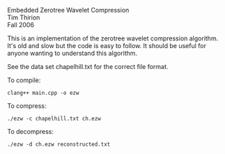 Embedded Zerotree Wavelet Compression  
Tim Thirion  
Fall 2006

This is an implementation of the zerotree wavelet compression algorithm. It's
old and slow but the code is easy to follow. It should be useful for anyone
wanting to understand this algorithm.

See the data set chapelhill.txt for the correct file format.

To compile:
```
clang++ main.cpp -o ezw
```

To compress:
```
./ezw -c chapelhill.txt ch.ezw
```

To decompress:
```
./ezw -d ch.ezw reconstructed.txt
```
